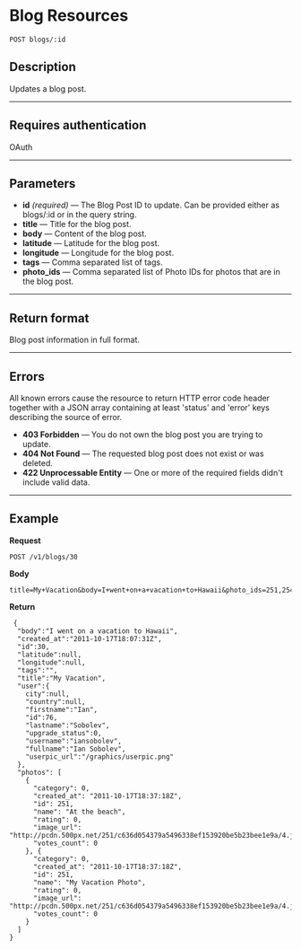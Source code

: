 # Blog Resources

    POST blogs/:id

## Description
Updates a blog post.

***

## Requires authentication
OAuth

***

## Parameters

- **id** _(required)_ — The Blog Post ID to update. Can be provided either as blogs/:id or in the query string.
- **title** — Title for the blog post.
- **body** — Content of the blog post.
- **latitude** — Latitude for the blog post.
- **longitude** — Longitude for the blog post.
- **tags** — Comma separated list of tags.
- **photo_ids** — Comma separated list of Photo IDs for photos that are in the blog post.

***

## Return format
Blog post information in full format.

***

## Errors
All known errors cause the resource to return HTTP error code header together with a JSON array containing at least 'status' and 'error' keys describing the source of error.

- **403 Forbidden** — You do not own the blog post you are trying to update.
- **404 Not Found** — The requested blog post does not exist or was deleted.
- **422 Unprocessable Entity** — One or more of the required fields didn't include valid data.

***

## Example
**Request**

    POST /v1/blogs/30

**Body**

    title=My+Vacation&body=I+went+on+a+vacation+to+Hawaii&photo_ids=251,254

**Return**

     {
      "body":"I went on a vacation to Hawaii",
      "created_at":"2011-10-17T18:07:31Z",
      "id":30,
      "latitude":null,
      "longitude":null,
      "tags":"",
      "title":"My Vacation",
      "user":{
        city":null,
        "country":null,
        "firstname":"Ian",
        "id":76,
        "lastname":"Sobolev",
        "upgrade_status":0,
        "username":"iansobolev",
        "fullname":"Ian Sobolev",
        "userpic_url":"/graphics/userpic.png"
      },
      "photos": [
        {
          "category": 0,
          "created_at": "2011-10-17T18:37:18Z",
          "id": 251,
          "name": "At the beach",
          "rating": 0,
          "image_url": "http://pcdn.500px.net/251/c636d054379a5496338ef153920be5b23bee1e9a/4.jpg",
          "votes_count": 0
        }, {
          "category": 0,
          "created_at": "2011-10-17T18:37:18Z",
          "id": 251,
          "name": "My Vacation Photo",
          "rating": 0,
          "image_url": "http://pcdn.500px.net/251/c636d054379a5496338ef153920be5b23bee1e9a/4.jpg",
          "votes_count": 0
        }
      ]
    }